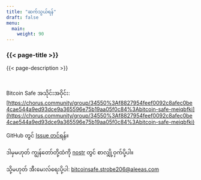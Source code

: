```yaml
---
title: "ဆက်သွယ်ရန်"
draft: false
menu:
  main:
    weight: 90
---
```


### {{< page-title >}} 
{{< page-description >}} 

<br>


Bitcoin Safe အသိုင်းအဝိုင်း: [https://chorus.community/group/34550%3Af8827954feef0092c8afec0be4cae544a9ed93dce9a365596e75b19aa05f0c84%3Abitcoin-safe-meiqbfki](https://chorus.community/group/34550%3Af8827954feef0092c8afec0be4cae544a9ed93dce9a365596e75b19aa05f0c84%3Abitcoin-safe-meiqbfki)

GitHub တွင် [Issue တင်ရန်](https://github.com/andreasgriffin/bitcoin-safe)။

ဒါမှမဟုတ် ကျွန်တော်တို့ထံကို [nostr](https://nostr.com/npub1g9uhysae68vhvwwqel8v9enr9mg43rn4tpurs6a9g4jsrw6nl7lsplhs9v) တွင် စာလျှို့ဝှက်ပို့ပါ။

သို့မဟုတ် အီးမေးလ်ရေးပို့ပါ: bitcoinsafe.strobe206@aleeas.com